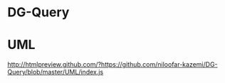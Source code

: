 # DG-Query
# UML
http://htmlpreview.github.com/?https://github.com/niloofar-kazemi/DG-Query/blob/master/UML/index.js
